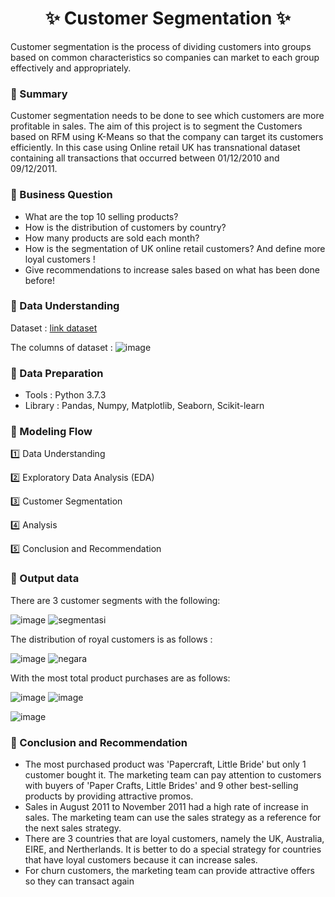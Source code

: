 <h1 align="center"> ✨ Customer Segmentation ✨ </h1> 

Customer segmentation is the process of dividing customers into groups based on common characteristics so companies can market to each group effectively and appropriately.

<h3 align="left"> 🔸 Summary </h3>
Customer segmentation needs to be done to see which customers are more profitable in sales. The aim of this project is to segment the Customers based on RFM using K-Means so that the company can target its customers efficiently. In this case using Online retail UK has transnational dataset containing all transactions that occurred between 01/12/2010 and 09/12/2011.

<h3 align="left"> 🔸 Business Question</h3>

   - What are the top 10 selling products? 
   - How is the distribution of customers by country?
   - How many products are sold each month?
   - How is the segmentation of UK online retail customers? And define more loyal customers !
   - Give recommendations to increase sales based on what has been done before!

<h3 align="left"> 🔸 Data Understanding </h3>

 Dataset : [link dataset](https://www.kaggle.com/jihyeseo/online-retail-data-set-from-uci-ml-repo)
 
 The columns of dataset :
 ![image](https://user-images.githubusercontent.com/79033412/132838340-0d2b6e17-8f0a-4320-9aae-6b67f71c9f67.png)

<h3 align="left"> 🔸 Data Preparation </h3>

- Tools : Python 3.7.3
- Library : Pandas, Numpy, Matplotlib, Seaborn, Scikit-learn

<h3 align="left"> 🔸 Modeling Flow </h3>
1️⃣ Data Understanding

2️⃣ Exploratory Data Analysis (EDA)

3️⃣ Customer Segmentation 

4️⃣ Analysis

5️⃣ Conclusion and Recommendation

<h3 align="left"> 🔸 Output data </h3>

There are 3 customer segments with the following: 

![image](https://user-images.githubusercontent.com/79033412/132839378-2ba8bb5b-a6a8-4c53-b870-7a9175b8f759.png) 
![segmentasi](https://user-images.githubusercontent.com/79033412/132839676-6fd3bd79-aabb-42b5-b3b8-45a5599f7b53.PNG) 

The distribution of royal customers is as follows :

![image](https://user-images.githubusercontent.com/79033412/132840195-4bce0aa3-3b83-4555-95ff-55e860306023.png)
![negara](https://user-images.githubusercontent.com/79033412/132840352-e6b8faff-713d-460c-b468-781845c669b8.PNG)

With the most total product purchases are as follows:

![image](https://user-images.githubusercontent.com/79033412/132840587-10d1173a-bf61-4efc-8512-b58df12e5db5.png)
![image](https://user-images.githubusercontent.com/79033412/132840625-b4e596a5-e710-477a-86ba-6ccb36c60a23.png)

![image](https://user-images.githubusercontent.com/79033412/132840645-86ccb22f-dd9a-4647-b792-63726eb3667a.png)

<h3 align="left"> 🔸 Conclusion and Recommendation </h3>

- The most purchased product was 'Papercraft, Little Bride' but only 1 customer bought it. The marketing team can pay attention to customers with buyers of 'Paper Crafts, Little Brides' and 9 other best-selling products by providing attractive promos.
- Sales in August 2011 to November 2011 had a high rate of increase in sales. The marketing team can use the sales strategy as a reference for the next sales strategy.
- There are 3 countries that are loyal customers, namely the UK, Australia, EIRE, and Nertherlands. It is better to do a special strategy for countries that have loyal customers because it can increase sales.
- For churn customers, the marketing team can provide attractive offers so they can transact again



